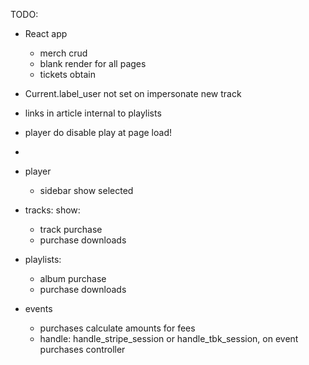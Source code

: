 TODO:

  + React app
    + merch crud
    + blank render for all pages
    + tickets obtain

  + Current.label_user not set on impersonate new track
  
  + links in article internal to playlists
  + player do disable play at page load!
  + 
  + player
    + sidebar show selected

  + tracks: 
    show:
    + track purchase
    + purchase downloads

  + playlists:
    + album purchase
    + purchase downloads

  + events
    + purchases calculate amounts for fees
    + handle: handle_stripe_session or handle_tbk_session, on event purchases controller